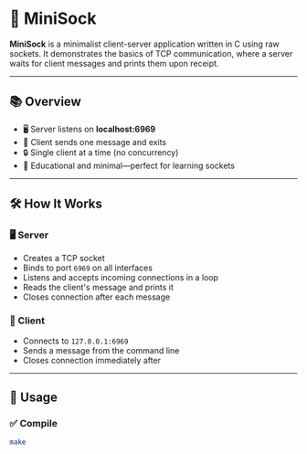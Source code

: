 # 🧵 MiniSock

**MiniSock** is a minimalist client-server application written in C using raw sockets. It demonstrates the basics of TCP communication, where a server waits for client messages and prints them upon receipt.

---

## 📚 Overview

- 🖥 Server listens on **localhost:6969**
- 📡 Client sends one message and exits
- 🔒 Single client at a time (no concurrency)
- 🧠 Educational and minimal—perfect for learning sockets

---

## 🛠 How It Works

### 🖥 Server

- Creates a TCP socket
- Binds to port `6969` on all interfaces
- Listens and accepts incoming connections in a loop
- Reads the client's message and prints it
- Closes connection after each message

### 📡 Client

- Connects to `127.0.0.1:6969`
- Sends a message from the command line
- Closes connection immediately after

---

## 🚀 Usage

### ✅ Compile

```bash
make
```
